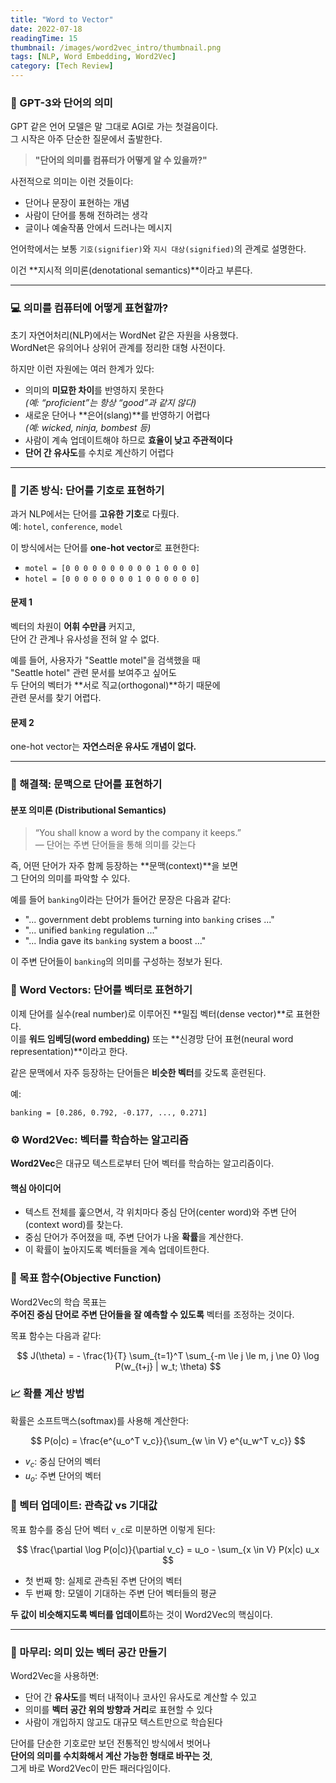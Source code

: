 ```yaml
---
title: "Word to Vector"
date: 2022-07-18
readingTime: 15
thumbnail: /images/word2vec_intro/thumbnail.png
tags: [NLP, Word Embedding, Word2Vec]
category: [Tech Review]
---
```


### 🤖 GPT-3와 단어의 의미

GPT 같은 언어 모델은 말 그대로 AGI로 가는 첫걸음이다.  
그 시작은 아주 단순한 질문에서 출발한다.

> **"단어의 의미를 컴퓨터가 어떻게 알 수 있을까?"**

사전적으로 의미는 이런 것들이다:

- 단어나 문장이 표현하는 개념
- 사람이 단어를 통해 전하려는 생각
- 글이나 예술작품 안에서 드러나는 메시지

언어학에서는 보통 `기호(signifier)`와 `지시 대상(signified)`의 관계로 설명한다.  

이건 **지시적 의미론(denotational semantics)**이라고 부른다.


---

### 💻 의미를 컴퓨터에 어떻게 표현할까?

초기 자연어처리(NLP)에서는 WordNet 같은 자원을 사용했다.  
WordNet은 유의어나 상위어 관계를 정리한 대형 사전이다.

하지만 이런 자원에는 여러 한계가 있다:

- 의미의 **미묘한 차이**를 반영하지 못한다  
  *(예: “proficient”는 항상 “good”과 같지 않다)*
- 새로운 단어나 **은어(slang)**를 반영하기 어렵다  
  *(예: wicked, ninja, bombest 등)*
- 사람이 계속 업데이트해야 하므로 **효율이 낮고 주관적이다**
- **단어 간 유사도**를 수치로 계산하기 어렵다

---

### 🧾 기존 방식: 단어를 기호로 표현하기

과거 NLP에서는 단어를 **고유한 기호**로 다뤘다.  
예: `hotel`, `conference`, `model`

이 방식에서는 단어를 **one-hot vector**로 표현한다:

- `motel = [0 0 0 0 0 0 0 0 0 0 1 0 0 0 0]`
- `hotel = [0 0 0 0 0 0 0 0 1 0 0 0 0 0 0]`

#### 문제 1

벡터의 차원이 **어휘 수만큼** 커지고,  
단어 간 관계나 유사성을 전혀 알 수 없다.

예를 들어, 사용자가 "Seattle motel"을 검색했을 때  
"Seattle hotel" 관련 문서를 보여주고 싶어도  
두 단어의 벡터가 **서로 직교(orthogonal)**하기 때문에  
관련 문서를 찾기 어렵다.

#### 문제 2

one-hot vector는 **자연스러운 유사도 개념이 없다.**

---

### 📍 해결책: 문맥으로 단어를 표현하기

#### 분포 의미론 (Distributional Semantics)

> “You shall know a word by the company it keeps.”  
> — 단어는 주변 단어들을 통해 의미를 갖는다

즉, 어떤 단어가 자주 함께 등장하는 **문맥(context)**을 보면  
그 단어의 의미를 파악할 수 있다.

예를 들어 `banking`이라는 단어가 들어간 문장은 다음과 같다:

- "... government debt problems turning into `banking` crises ..."
- "... unified `banking` regulation ..."
- "... India gave its `banking` system a boost ..."

이 주변 단어들이 `banking`의 의미를 구성하는 정보가 된다.



### 🧱 Word Vectors: 단어를 벡터로 표현하기

이제 단어를 실수(real number)로 이루어진 **밀집 벡터(dense vector)**로 표현한다.  
이를 **워드 임베딩(word embedding)** 또는 **신경망 단어 표현(neural word representation)**이라고 한다.

같은 문맥에서 자주 등장하는 단어들은 **비슷한 벡터**를 갖도록 훈련된다.

예:


```
banking = [0.286, 0.792, -0.177, ..., 0.271]
```




### ⚙️ Word2Vec: 벡터를 학습하는 알고리즘

**Word2Vec**은 대규모 텍스트로부터 단어 벡터를 학습하는 알고리즘이다.

#### 핵심 아이디어

- 텍스트 전체를 훑으면서, 각 위치마다 중심 단어(center word)와 주변 단어(context word)를 찾는다.
- 중심 단어가 주어졌을 때, 주변 단어가 나올 **확률**을 계산한다.
- 이 확률이 높아지도록 벡터들을 계속 업데이트한다.



### 🎯 목표 함수(Objective Function)

Word2Vec의 학습 목표는  
**주어진 중심 단어로 주변 단어들을 잘 예측할 수 있도록** 벡터를 조정하는 것이다.

목표 함수는 다음과 같다:

$$
J(\theta) = - \frac{1}{T} \sum_{t=1}^T \sum_{-m \le j \le m, j \ne 0} \log P(w_{t+j} | w_t; \theta)
$$



### 📈 확률 계산 방법

확률은 소프트맥스(softmax)를 사용해 계산한다:

$$
P(o|c) = \frac{e^{u_o^T v_c}}{\sum_{w \in V} e^{u_w^T v_c}}
$$

- $v_c$: 중심 단어의 벡터
- $u_o$: 주변 단어의 벡터



### 🔧 벡터 업데이트: 관측값 vs 기대값

목표 함수를 중심 단어 벡터 `v_c`로 미분하면 이렇게 된다:

$$
\frac{\partial \log P(o|c)}{\partial v_c} = u_o - \sum_{x \in V} P(x|c) u_x
$$

- 첫 번째 항: 실제로 관측된 주변 단어의 벡터
- 두 번째 항: 모델이 기대하는 주변 단어 벡터들의 평균

**두 값이 비슷해지도록 벡터를 업데이트**하는 것이 Word2Vec의 핵심이다.

---

### 📝 마무리: 의미 있는 벡터 공간 만들기

Word2Vec을 사용하면:

- 단어 간 **유사도**를 벡터 내적이나 코사인 유사도로 계산할 수 있고
- 의미를 **벡터 공간 위의 방향과 거리**로 표현할 수 있다
- 사람이 개입하지 않고도 대규모 텍스트만으로 학습된다

단어를 단순한 기호로만 보던 전통적인 방식에서 벗어나  
**단어의 의미를 수치화해서 계산 가능한 형태로 바꾸는 것**,  
그게 바로 Word2Vec이 만든 패러다임이다.

